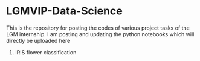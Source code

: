 # LGMVIP-Data-Science
This is the repository for posting the codes of various project tasks of the LGM internship.
I am posting and updating the python notebooks which will directly be uploaded here
1. IRIS flower classification
